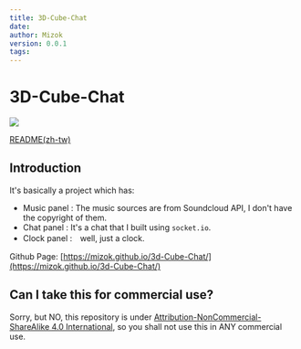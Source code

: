 ```yaml
---
title: 3D-Cube-Chat
date: 
author: Mizok
version: 0.0.1
tags: 
---
```


# 3D-Cube-Chat

![](https://i.imgur.com/IlGZNOp.gif)

[README(zh-tw)](https://github.com/mizok/3d-cube-chat/blob/main/README(zh-tw).md)
## Introduction

It's basically a project which has:

- Music panel : The music sources are from Soundcloud API, I don't have the copyright of them.
- Chat panel : It's a chat that I built using `socket.io`.
- Clock panel :　well, just a clock.

Github Page: [https://mizok.github.io/3d-Cube-Chat/](https://mizok.github.io/3d-Cube-Chat/)

## Can I take this for commercial use?

Sorry, but NO, this repository is under [Attribution-NonCommercial-ShareAlike 4.0 International](https://creativecommons.org/licenses/by-nc-sa/4.0/), so you shall not use this in ANY commercial use.